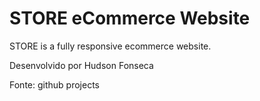 # STORE eCommerce Website

STORE is a fully responsive ecommerce website.

Desenvolvido por Hudson Fonseca

Fonte: github projects
